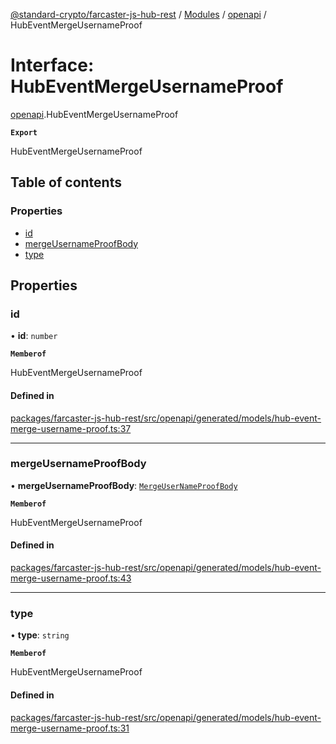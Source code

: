[@standard-crypto/farcaster-js-hub-rest](../README.md) / [Modules](../modules.md) / [openapi](../modules/openapi.md) / HubEventMergeUsernameProof

# Interface: HubEventMergeUsernameProof

[openapi](../modules/openapi.md).HubEventMergeUsernameProof

**`Export`**

HubEventMergeUsernameProof

## Table of contents

### Properties

- [id](openapi.HubEventMergeUsernameProof.md#id)
- [mergeUsernameProofBody](openapi.HubEventMergeUsernameProof.md#mergeusernameproofbody)
- [type](openapi.HubEventMergeUsernameProof.md#type)

## Properties

### id

• **id**: `number`

**`Memberof`**

HubEventMergeUsernameProof

#### Defined in

[packages/farcaster-js-hub-rest/src/openapi/generated/models/hub-event-merge-username-proof.ts:37](https://github.com/standard-crypto/farcaster-js/blob/main/packages/farcaster-js-hub-rest/src/openapi/generated/models/hub-event-merge-username-proof.ts#L37)

___

### mergeUsernameProofBody

• **mergeUsernameProofBody**: [`MergeUserNameProofBody`](openapi.MergeUserNameProofBody.md)

**`Memberof`**

HubEventMergeUsernameProof

#### Defined in

[packages/farcaster-js-hub-rest/src/openapi/generated/models/hub-event-merge-username-proof.ts:43](https://github.com/standard-crypto/farcaster-js/blob/main/packages/farcaster-js-hub-rest/src/openapi/generated/models/hub-event-merge-username-proof.ts#L43)

___

### type

• **type**: `string`

**`Memberof`**

HubEventMergeUsernameProof

#### Defined in

[packages/farcaster-js-hub-rest/src/openapi/generated/models/hub-event-merge-username-proof.ts:31](https://github.com/standard-crypto/farcaster-js/blob/main/packages/farcaster-js-hub-rest/src/openapi/generated/models/hub-event-merge-username-proof.ts#L31)
